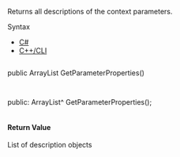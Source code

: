 Returns all descriptions of the context parameters.

Syntax

* [C#](#i-syntax-CS)
* [C++/CLI](#i-syntax-CPP2005)

```
```
public ArrayList GetParameterProperties()
```
```

```
```
public:
ArrayList^ GetParameterProperties();
```
```

#### Return Value

List of description objects


